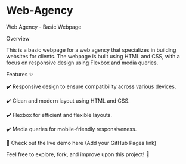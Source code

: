 # Web-Agency

Web Agency - Basic Webpage

Overview

This is a basic webpage for a web agency that specializes in building websites for clients. The webpage is built using HTML and CSS, with a focus on responsive design using Flexbox and media queries.

Features ✨

✔️ Responsive design to ensure compatibility across various devices.

✔️ Clean and modern layout using HTML and CSS.

✔️ Flexbox for efficient and flexible layouts.

✔️ Media queries for mobile-friendly responsiveness.

🔗 Check out the live demo here (Add your GitHub Pages link)

Feel free to explore, fork, and improve upon this project! 🚀